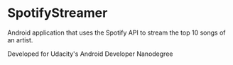 # SpotifyStreamer
Android application that uses the Spotify API to stream the top 10 songs of an artist.

Developed for Udacity's Android Developer Nanodegree
